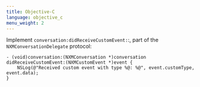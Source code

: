 ```yaml
---
title: Objective-C
language: objective_c
menu_weight: 2
---
```


Implement `conversation:didReceiveCustomEvent:`:, part of the `NXMConversationDelegate` protocol:

```objective_c
- (void)conversation:(NXMConversation *)conversation didReceiveCustomEvent:(NXMCustomEvent *)event {
    NSLog(@"Received custom event with type %@: %@", event.customType, event.data);
}
```